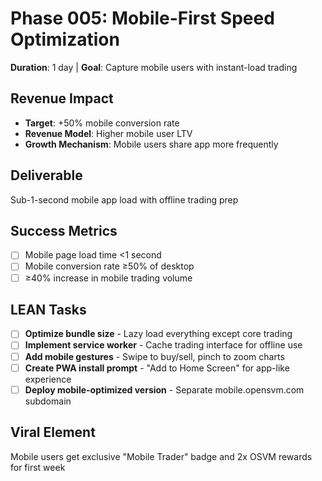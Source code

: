 # Phase 005: Mobile-First Speed Optimization
**Duration**: 1 day | **Goal**: Capture mobile users with instant-load trading

## Revenue Impact
- **Target**: +50% mobile conversion rate
- **Revenue Model**: Higher mobile user LTV
- **Growth Mechanism**: Mobile users share app more frequently

## Deliverable
Sub-1-second mobile app load with offline trading prep

## Success Metrics
- [ ] Mobile page load time <1 second
- [ ] Mobile conversion rate ≥50% of desktop
- [ ] ≥40% increase in mobile trading volume

## LEAN Tasks
- [ ] **Optimize bundle size** - Lazy load everything except core trading
- [ ] **Implement service worker** - Cache trading interface for offline use
- [ ] **Add mobile gestures** - Swipe to buy/sell, pinch to zoom charts
- [ ] **Create PWA install prompt** - "Add to Home Screen" for app-like experience
- [ ] **Deploy mobile-optimized version** - Separate mobile.opensvm.com subdomain

## Viral Element
Mobile users get exclusive "Mobile Trader" badge and 2x OSVM rewards for first week